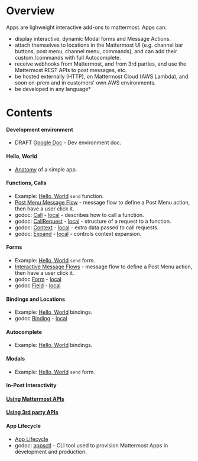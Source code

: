 # Overview

Apps are lighweight interactive add-ons to mattermost. Apps can:
- display interactive, dynamic Modal forms and Message Actions.
- attach themselves to locations in the Mattermost UI (e.g. channel bar buttons,
  post menu, channel menu, commands), and can add their custom /commands with
  full Autocomplete.
- receive webhooks from Mattermost, and from 3rd parties, and use the Mattermost
  REST APIs to post messages, etc. 
- be hosted externally (HTTP), on Mattermost Cloud (AWS Lambda), and soon
  on-prem and in customers' own AWS environments.
- be developed in any language*

# Contents

#### Development environment
- DRAFT [Google Doc](https://docs.google.com/document/d/1-o9A8l65__rYbx6O-ZdIgJ7LJgZ1f3XRXphAyD7YfF4/edit#) - Dev environment doc.

#### Hello, World
- [Anatomy](01-anatomy-hello.md) of a simple app.

#### Functions, Calls
- Example: [Hello, World](/server/examples/go/helloworld/hello.go#L45) `send`
  function.
- [Post Menu Message Flow](02-example-post-menu.md) - message flow to define a Post Menu
  action, then have a user click it.
- godoc: [Call](https://pkg.go.dev/github.com/mattermost/mattermost-plugin-apps/apps#Call) -
  [local](http://localhost:6060/pkg/github.com/mattermost/mattermost-plugin-apps/apps#Call) -
  describes how to call a function.
- godoc: [CallRequest](https://pkg.go.dev/github.com/mattermost/mattermost-plugin-apps/apps#CallRequest) -
  [local](http://localhost:6060/pkg/github.com/mattermost/mattermost-plugin-apps/apps#CallRequest) -
  structure of a request to a function.
- godoc: [Context](https://pkg.go.dev/github.com/mattermost/mattermost-plugin-apps/apps#Context) -
  [local](http://localhost:6060/pkg/github.com/mattermost/mattermost-plugin-apps/apps#Context) -
  extra data passed to call requests.
- godoc: [Expand](https://pkg.go.dev/github.com/mattermost/mattermost-plugin-apps/apps#Expand) -
  [local](http://localhost:6060/pkg/github.com/mattermost/mattermost-plugin-apps/apps#Expand) -
  controls context expansion.

#### Forms
- Example: [Hello, World](/server/examples/go/helloworld/send_form.json) `send` form.
- [Interactive Message Flows](03-example-interactivity.md) - message flow to define a
  Post Menu action, then have a user click it.
- godoc [Form](https://pkg.go.dev/github.com/mattermost/mattermost-plugin-apps/apps#Form) - [local](http://localhost:6060/pkg/github.com/mattermost/mattermost-plugin-apps/apps#Form)
- godoc [Field](https://pkg.go.dev/github.com/mattermost/mattermost-plugin-apps/apps#Field) - [local](http://localhost:6060/pkg/github.com/mattermost/mattermost-plugin-apps/apps#Field)


#### Bindings and Locations
- Example: [Hello, World](/server/examples/go/helloworld/bindings.json) bindings.
- godoc [Binding](https://pkg.go.dev/github.com/mattermost/mattermost-plugin-apps/apps#Binding) - [local](http://localhost:6060/pkg/github.com/mattermost/mattermost-plugin-apps/apps#Binding)

#### Autocomplete
- Example: [Hello, World](/server/examples/go/helloworld/bindings.json) bindings.

#### Modals
- Example: [Hello, World](/server/examples/go/helloworld/send_form.json) `send` form.

#### In-Post Interactivity

#### [Using Mattermost APIs](05-using-mattermost-api.md)

#### [Using 3rd party APIs](06-using-3rdparty-api.md)

#### App Lifecycle
- [App Lifecycle](07-lifecycle.md)
- godoc: [appsctl](https://pkg.go.dev/github.com/mattermost/mattermost-plugin-apps/cmd/appsctl) - CLI tool used to provision Mattermost Apps in development and production.







